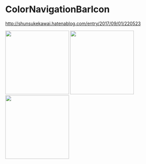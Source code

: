 # ColorNavigationBarIcon
http://shunsukekawai.hatenablog.com/entry/2017/09/01/220523

<img src="https://github.com/shunsuke-kawai/ColorNavigationBarIcon/blob/master/Images/1.png" width="200">
<img src="https://github.com/shunsuke-kawai/ColorNavigationBarIcon/blob/master/Images/2.png" width="200">
<img src="https://github.com/shunsuke-kawai/ColorNavigationBarIcon/blob/master/Images/3.png" width="200">
